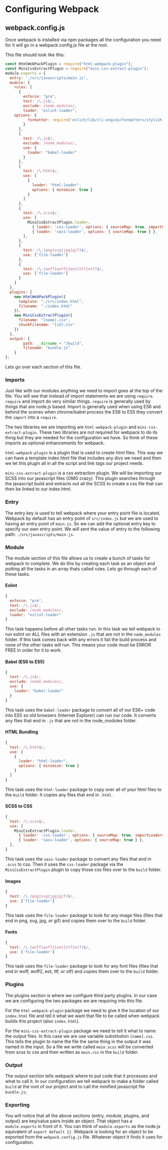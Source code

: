 # Configuring Webpack

## webpack.config.js
Once webpack is installed via npm packages all the configuration you need for it will go in a webpack.config.js file at the root.

This file should look like this:
```js
const HtmlWebPackPlugin = require("html-webpack-plugin");
const MiniCssExtractPlugin = require("mini-css-extract-plugin");
module.exports = {
  entry: './src/javascripts/main.js',
  module: {
    rules: [
      {
        enforce: "pre",
        test: /\.js$/,
        exclude: /node_modules/,
        loader: "eslint-loader",
	options: {
          formatter: require('eslint/lib/cli-engine/formatters/stylish')
        }
      },
      {
        test: /\.js$/,
        exclude: /node_modules/,
        use: {
          loader: "babel-loader"
        }
      },
      {
        test: /\.html$/,
        use: [
          {
            loader: "html-loader",
            options: { minimize: true }
          }
        ]
      },
      {
        test: /\.scss$/,
        use: [
          MiniCssExtractPlugin.loader,
            { loader: 'css-loader', options: { sourceMap: true, importLoaders: 1 } },
            { loader: 'sass-loader', options: { sourceMap: true } },
        ],
      },
      {
        test: /\.(png|svg|jpg|gif)$/,
        use: ['file-loader']
      },
      {
        test: /\.(woff|woff2|eot|ttf|otf)$/,
        use: ['file-loader']
      }
    ]
  },
  plugins: [
    new HtmlWebPackPlugin({
      template: "./src/index.html",
      filename: "./index.html"
    }),
    new MiniCssExtractPlugin({
      filename: "[name].css",
      chunkFilename: "[id].css"
    })
  ],
  output: {
		path: __dirname + "/build",
		filename: "bundle.js"
	}
};
```

Lets go over each section of this file.
### Imports
Just like with our modules anything we need to import goes at the top of the file.  You will see that instead of import statements we are using `require`.  `require` and import do very similar things. `require` is generally used by things that are node.js based.  Import is generally used when using ES6 and behind the scenes when chrome/babel process the ES6 to ES5 they convert the `import` into a `require`.

The two libraries we are importing are `html-webpack-plugin` and `mini-css-extract-plugin`.  These two libraries are not required for webpack to do its thing but they are needed for the configuration we have.  So think of these imports as optional enhancements for webpack.

`html-webpack-plugin` is a plugin that is used to create html files.  This way we can have a template index.html file that includes any divs we need and then we let this plugin all in all the script and link tags our project needs.

`mini-css-extract-plugin` is a css extraction plugin.  We will be importing our SCSS into our javascript files (OMG crazy). This plugin searches through the javascript build and extracts out all the SCSS to create a css file that can then be linked to our index.html.

### Entry
The entry key is used to tell webpack where your entry point file is located.  Webpack by default has an entry point of `src/index.js`  but we are used to having an entry point of `main.js`.  So we can add the optional entry key to specify our own entry point.  We will sent the value of entry to the following path: `./src/javascripts/main.js`.
### Module
The module section of this file allows us to create a bunch of tasks for webpack to complete.  We do this by creating each task as an object and putting all the tasks in an array thats called rules.  Lets go through each of these tasks.

#### Eslint
```js
{
  enforce: "pre",
  test: /\.js$/,
  exclude: /node_modules/,
  loader: "eslint-loader"
}
```
This task happens before all other tasks run.  In this task we tell webpack to run eslint on ALL files with an extension `.js` that are not in the `node_modules` folder.  If this task comes back with any errors it fail the build process and none of the other tasks will run.  This means your code must be ERROR FREE in order for it to work.

#### Babel (ES6 to ES5)
```js
{
  test: /\.js$/,
  exclude: /node_modules/,
  use: {
    loader: "babel-loader"
  }
}
```
This task uses the `babel-loader` package to convert all of our ES6+ code into ES5 so old browsers (Internet Explorer) can run our code.  It converts any files that end in `.js` that are not in the node_modules folder.

#### HTML Bundling
```js
{
  test: /\.html$/,
  use: [
    {
      loader: "html-loader",
      options: { minimize: true }
    }
  ]
}
```
This task uses the `html-loader` package to copy over all of your html files to the `build` folder. It copies any files that end in `.html`.

#### SCSS to CSS
```js
{
  test: /\.scss$/,
  use: [
    MiniCssExtractPlugin.loader,
      { loader: 'css-loader', options: { sourceMap: true, importLoaders: 1 } },
      { loader: 'sass-loader', options: { sourceMap: true } },
  ],
}
```
This task uses the `sass-loader` package to convert any files that end in `.scss` to css.  Then it uses the `css-loader` package via the `MiniCssExtractPlugin` plugin to copy those css files over to the `build` folder.

#### Images
```js
{
  test: /\.(png|svg|jpg|gif)$/,
  use: ['file-loader']
}
```
This task uses the `file-loader` package to look for any image files (files that end in png, svg, jpg, or gif) and copies them over to the `build` folder.

#### Fonts
```js
{
  test: /\.(woff|woff2|eot|ttf|otf)$/,
  use: ['file-loader']
}
```
This task uses the `file-loader` package to look for any font files (files that end in woff, woff2, eot, ttf, or otf) and copies them over to the `build` folder.

### Plugins
The plugins section is where we configure third party plugins.  In our case we are configuring the two packages we are requiring into this file.

For the `html-webpack-plugin` package we need to give it the location of our `index.html` file and tell it what we want that file to be called when webpack builds this project (also `index.html`).

For the `mini-css-extract-plugin` package we need to tell it what to name the output files.  In this case we are use variable substitution `[name].css`.  This tells the plugin to name the file the same thing in the output it was named in the input.  So a file we write called `main.scss` will be converted from scss to css and then written as `main.css` in the `build` folder.

### Output
The output section tells webpack where to put code that it processes and what to call it.  In our configuration we tell webpack to make a folder called `build` at the root of our project and to call the minified javascript file `bundle.js`;

### Exporting
You will notice that all the above sections (entry, module, plugins, and output) are key/value pairs inside an object.  That object has a `module.exports` in front of it.  You can think of `module.exports` as the node.js equivalent of `export default {}`.  Webpack is looking for an object to be exported from the `webpack.config.js` file.  Whatever object it finds it uses for configuration.
